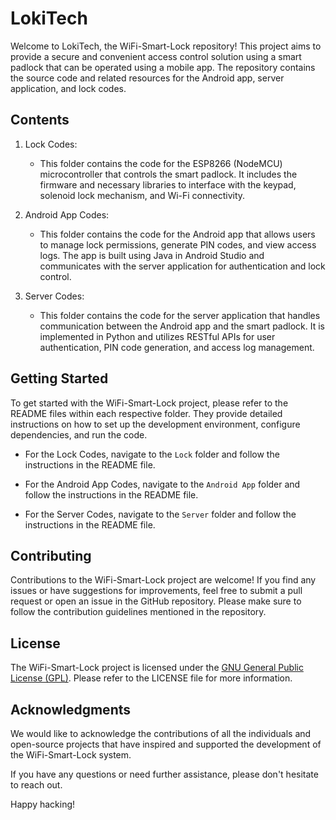 # LokiTech

Welcome to LokiTech, the WiFi-Smart-Lock repository! This project aims to provide a secure and convenient access control solution using a smart padlock that can be operated using a mobile app. The repository contains the source code and related resources for the Android app, server application, and lock codes.

## Contents

1. Lock Codes:
   - This folder contains the code for the ESP8266 (NodeMCU) microcontroller that controls the smart padlock. It includes the firmware and necessary libraries to interface with the keypad, solenoid lock mechanism, and Wi-Fi connectivity.

2. Android App Codes:
   - This folder contains the code for the Android app that allows users to manage lock permissions, generate PIN codes, and view access logs. The app is built using Java in Android Studio and communicates with the server application for authentication and lock control.

3. Server Codes:
   - This folder contains the code for the server application that handles communication between the Android app and the smart padlock. It is implemented in Python and utilizes RESTful APIs for user authentication, PIN code generation, and access log management.

## Getting Started

To get started with the WiFi-Smart-Lock project, please refer to the README files within each respective folder. They provide detailed instructions on how to set up the development environment, configure dependencies, and run the code.

- For the Lock Codes, navigate to the `Lock` folder and follow the instructions in the README file.

- For the Android App Codes, navigate to the `Android App` folder and follow the instructions in the README file.

- For the Server Codes, navigate to the `Server` folder and follow the instructions in the README file.

## Contributing

Contributions to the WiFi-Smart-Lock project are welcome! If you find any issues or have suggestions for improvements, feel free to submit a pull request or open an issue in the GitHub repository. Please make sure to follow the contribution guidelines mentioned in the repository.

## License

The WiFi-Smart-Lock project is licensed under the [GNU General Public License (GPL)](LICENSE). Please refer to the LICENSE file for more information.

## Acknowledgments

We would like to acknowledge the contributions of all the individuals and open-source projects that have inspired and supported the development of the WiFi-Smart-Lock system.

If you have any questions or need further assistance, please don't hesitate to reach out.

Happy hacking!
